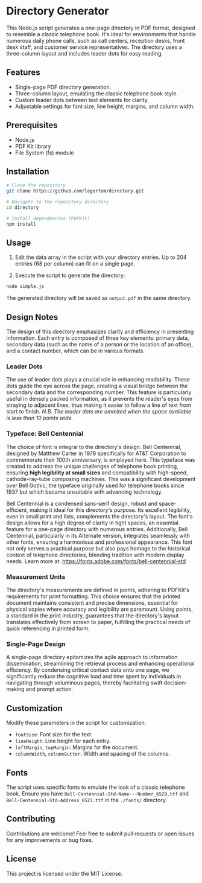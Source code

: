 # Directory Generator
This Node.js script generates a one-page directory in PDF format, designed to resemble a classic telephone book. It's ideal for environments that handle numerous daily phone calls, such as call centers, reception desks, front desk staff, and customer service representatives. The directory uses a three-column layout and includes leader dots for easy reading.

## Features
- Single-page PDF directory generation.
- Three-column layout, emulating the classic telephone book style.
- Custom leader dots between text elements for clarity.
- Adjustable settings for font size, line height, margins, and column width.
## Prerequisites
- Node.js
- PDF Kit library
- File System (fs) module
## Installation

```bash
# Clone the repository
git clone https://github.com/legertom/directory.git

# Navigate to the repository directory
cd directory

# Install dependencies (PDFKit)
npm install
```

## Usage 
1. Edit the data array in the script with your directory entries. Up to 204 entries (68 per column) can fit on a single page. 

1. Execute the script to generate the directory:
```bash
node simple.js
```
The generated directory will be saved as `output.pdf` in the same directory.

## Design Notes
The design of this directory emphasizes clarity and efficiency in presenting information. Each entry is composed of three key elements: primary data, secondary data (such as the name of a person or the location of an office), and a contact number, which can be in various formats. 

### Leader Dots
The use of leader dots plays a crucial role in enhancing readability. These dots guide the eye across the page, creating a visual bridge between the secondary data and the corresponding number. This feature is particularly useful in densely packed information, as it prevents the reader's eyes from straying to adjacent lines, thus making it easier to follow a line of text from start to finish. _N.B. The leader dots are ommited when the space available is less than 10 points wide._

### Typeface: Bell Centennial
The choice of font is integral to the directory's design. Bell Centennial, designed by Matthew Carter in 1978 specifically for AT&T Corporation to commemorate their 100th anniversary, is employed here. This typeface was created to address the unique challenges of telephone book printing, ensuring __high legibility at small sizes__ and compatibility with high-speed, cathode-ray-tube composing machines. This was a significant development over Bell Gothic, the typeface originally used for telephone books since 1937 but which became unsuitable with advancing technology.

Bell Centennial is a condensed sans-serif design, robust and space-efficient, making it ideal for this directory's purpose. Its excellent legibility, even in small print and lists, complements the directory's layout. The font's design allows for a high degree of clarity in tight spaces, an essential feature for a one-page directory with numerous entries. Additionally, Bell Centennial, particularly in its Alternate version, integrates seamlessly with other fonts, ensuring a harmonious and professional appearance. This font not only serves a practical purpose but also pays homage to the historical context of telephone directories, blending tradition with modern display needs. Learn more at: https://fonts.adobe.com/fonts/bell-centennial-std

### Measurement Units
The directory's measurements are defined in points, adhering to PDFKit's requirements for print formatting. This choice ensures that the printed document maintains consistent and precise dimensions, essential for physical copies where accuracy and legibility are paramount. Using points, a standard in the print industry, guarantees that the directory's layout translates effectively from screen to paper, fulfilling the practical needs of quick referencing in printed form.

### Single-Page Design
A single-page directory epitomizes the agile approach to information dissemination, streamlining the retrieval process and enhancing operational efficiency. By condensing critical contact data onto one page, we significantly reduce the cognitive load and time spent by individuals in navigating through voluminous pages, thereby facilitating swift decision-making and prompt action. 

## Customization
Modify these parameters in the script for customization:

* `fontSize`: Font size for the text.
* `lineHeight`: Line height for each entry.
* `leftMargin`, `topMargin`: Margins for the document.
* `columnWidth`, `columnGutter`: Width and spacing of the columns.

## Fonts
The script uses specific fonts to emulate the look of a classic telephone book. Ensure you have `Bell-Centennial-Std-Name---Number_6529.ttf` and `Bell-Centennial-Std-Address_6527.ttf` in the `./fonts/` directory.

## Contributing
Contributions are welcome! Feel free to submit pull requests or open issues for any improvements or bug fixes.

## License
This project is licensed under the MIT License.


